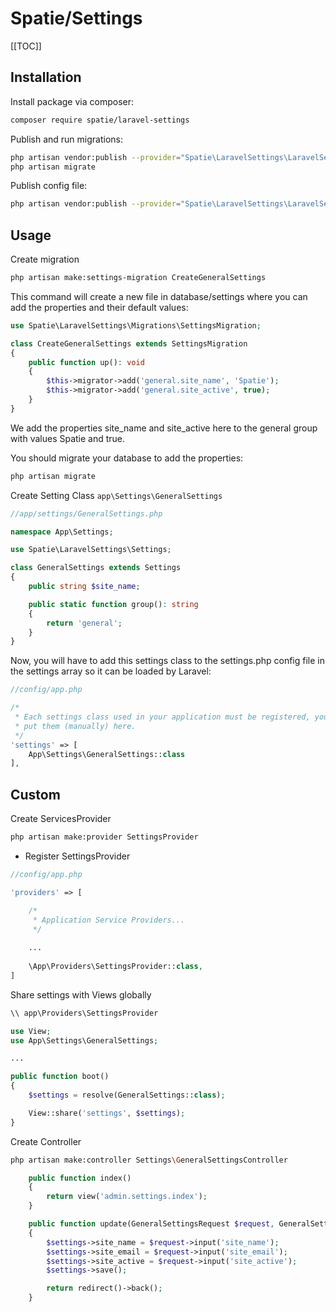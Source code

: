 # Spatie/Settings

[[TOC]]

## Installation

Install package via composer:

```bash
composer require spatie/laravel-settings
```

Publish and run migrations:

```bash
php artisan vendor:publish --provider="Spatie\LaravelSettings\LaravelSettingsServiceProvider" --tag="migrations"
php artisan migrate
```

Publish config file:
```bash 
php artisan vendor:publish --provider="Spatie\LaravelSettings\LaravelSettingsServiceProvider" --tag="settings"
```

## Usage

Create migration

```bash
php artisan make:settings-migration CreateGeneralSettings
```

This command will create a new file in database/settings where you can add the properties and their default values:

```php
use Spatie\LaravelSettings\Migrations\SettingsMigration;

class CreateGeneralSettings extends SettingsMigration
{
    public function up(): void
    {
        $this->migrator->add('general.site_name', 'Spatie');
        $this->migrator->add('general.site_active', true);
    }
}
```

We add the properties site_name and site_active here to the general group with values Spatie and true.

You should migrate your database to add the properties:

```bash 
php artisan migrate
```

Create Setting Class ```app\Settings\GeneralSettings```

```php
//app/settings/GeneralSettings.php

namespace App\Settings;

use Spatie\LaravelSettings\Settings;

class GeneralSettings extends Settings
{
    public string $site_name;

    public static function group(): string
    {
        return 'general';
    }
}
```

Now, you will have to add this settings class to the settings.php config file in the settings array so it can be loaded by Laravel:

```php
//config/app.php

/*
 * Each settings class used in your application must be registered, you can
 * put them (manually) here.
 */
'settings' => [
    App\Settings\GeneralSettings::class
],
```


## Custom

Create ServicesProvider

```bash
php artisan make:provider SettingsProvider
```

- Register SettingsProvider

```php
//config/app.php

'providers' => [

    /*
     * Application Service Providers...
     */
    
    ...
    
    \App\Providers\SettingsProvider::class,
]
```

Share settings with Views globally

```php
\\ app\Providers\SettingsProvider

use View;
use App\Settings\GeneralSettings;

...

public function boot()
{
	$settings = resolve(GeneralSettings::class);

	View::share('settings', $settings);
}
```

Create Controller

```bash
php artisan make:controller Settings\GeneralSettingsController
```

```php
    public function index()
    {
        return view('admin.settings.index');
    }

    public function update(GeneralSettingsRequest $request, GeneralSettings $settings)
    {       
        $settings->site_name = $request->input('site_name');
        $settings->site_email = $request->input('site_email');
        $settings->site_active = $request->input('site_active');
        $settings->save();

        return redirect()->back();
    }
```
